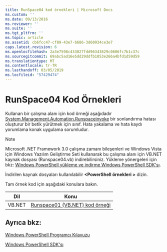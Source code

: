 ```yaml
---
title: RunSpace04 kod örnekleri | Microsoft Docs
ms.custom: ''
ms.date: 09/13/2016
ms.reviewer: ''
ms.suite: ''
ms.tgt_pltfrm: ''
ms.topic: article
ms.assetid: cb6fcc47-cf89-43e7-b686-3d60934ce3e7
caps.latest.revision: 6
ms.openlocfilehash: 2a3e7598c433027fdd96343829c0606fc7b1c37c
ms.sourcegitcommit: 69abc5ad16e5dd29ddfb1853e266a4bfd1d59d59
ms.translationtype: MT
ms.contentlocale: tr-TR
ms.lasthandoff: 03/05/2019
ms.locfileid: "57429474"
---
```

# <a name="runspace04-code-samples"></a>RunSpace04 Kod Örnekleri

Kullanan bir çalışma alanı için kod örneği aşağıdadır [System.Management.Automation.Runspaceinvoke](/dotnet/api/System.Management.Automation.RunspaceInvoke) bir sonlandırma hatası oluşturur bir betik yürütmek için sınıf. Hata yakalama ve hata kaydı yorumlama konak uygulama sorumludur.

> [!NOTE]
> Microsoft .NET Framework 3.0 çalışma zamanı bileşenleri ve Windows Vista için Windows Yazılım Geliştirme Seti kullanarak bu çalışma alanı için VB.NET kaynak dosyası (Runspace04.vb) indirebilirsiniz. Yükleme yönergeleri için bkz: [Windows PowerShell yükleme ve indirme Windows PowerShell SDK'sı](/powershell/developer/installing-the-windows-powershell-sdk).
>
> İndirilen kaynak dosyaları kullanılabilir  **\<PowerShell örnekleri >** dizin.

Tam örnek kod için aşağıdaki konulara bakın.

|Dil|Konu|
|--------------|-----------|
|VB.NET|[Runspace01 (VB.NET) kod örneği](./runspace01-vb-net-code-sample.md)|

## <a name="see-also"></a>Ayrıca bkz:

[Windows PowerShell Programcı Kılavuzu](./windows-powershell-programmer-s-guide.md)

[Windows PowerShell SDK'sı](../windows-powershell-reference.md)